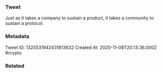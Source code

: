 ### Tweet
Just as it takes a company to sustain a product, it takes a community to sustain a protocol.

### Metadata
Tweet ID: 1325531942431813632
Created At: 2020-11-08T20:13:36.000Z
#crypto
### Related

